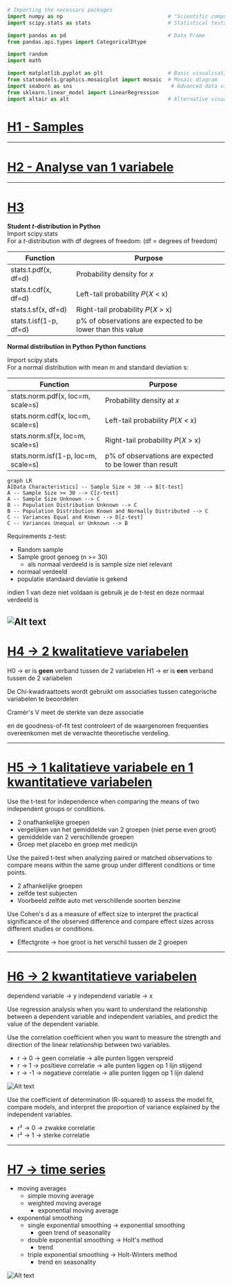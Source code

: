 ```py
# Importing the necessary packages
import numpy as np                                  # "Scientific computing"
import scipy.stats as stats                         # Statistical tests

import pandas as pd                                 # Data Frame
from pandas.api.types import CategoricalDtype

import random
import math

import matplotlib.pyplot as plt                     # Basic visualisation
from statsmodels.graphics.mosaicplot import mosaic  # Mosaic diagram
import seaborn as sns                                # Advanced data visualisation
from sklearn.linear_model import LinearRegression
import altair as alt                                # Alternative visualisation system
```

# [H1 - Samples](H1.md)

---

# [H2 - Analyse van 1 variabele](H2.md)

---

# [H3](H3.md)

**Student $t$-distribution in Python**  
Import scipy.stats  
For a $t$-distribution with df degrees of freedom: (df = degrees of freedom)

| **Function**           | **Purpose**                                                 |
| ---------------------- | ----------------------------------------------------------- |
| stats.t.pdf(x, df=d)   | Probability density for $x$                                 |
| stats.t.cdf(x, df=d)   | Left-tail probability 𝑃(𝑋 < x)                              |
| stats.t.sf(x, df=d)    | Right-tail probability 𝑃(𝑋 > x)                             |
| stats.t.isf(1-p, df=d) | p% of observations are expected to be lower than this value |

**Normal distribution in Python**
**Python functions**

Import scipy.stats  
For a normal distribution with mean m and standard deviation s:

| **Function**                        | **Purpose**                                             |
| ----------------------------------- | ------------------------------------------------------- |
| stats.norm.pdf(x, loc=m, scale=s)   | Probability density at $x$                              |
| stats.norm.cdf(x, loc=m, scale=s)   | Left-tail probability 𝑃(𝑋 < x)                          |
| stats.norm.sf(x, loc=m, scale=s)    | Right-tail probability 𝑃(𝑋 > x)                         |
| stats.norm.isf(1-p, loc=m, scale=s) | p% of observations are expected to be lower than result |

```mermaid
graph LR
A[Data Characteristics] -- Sample Size < 30 --> B[t-test]
A -- Sample Size >= 30 --> C[z-test]
A -- Sample Size Unknown --> C
B -- Population Distribution Unknown --> C
B -- Population Distribution Known and Normally Distributed --> C
C -- Variances Equal and Known --> D[z-test]
C -- Variances Unequal or Unknown --> B
```

Requirements z-test:

- Random sample
- Sample groot genoeg (n >= 30)
  - als normaal verdeeld is is sample size niet relevant
- normaal verdeeld
- populatie standaard deviatie is gekend

indien 1 van deze niet voldaan is gebruik je de t-test en deze normaal verdeeld is

## ![Alt text](../images/type-i-and-type-ii-error.png)

# [H4 -> 2 kwalitatieve variabelen](H4.md)

H0 -> er is **geen** verband tussen de 2 variabelen
H1 -> er is **een** verband tussen de 2 variabelen

De Chi-kwadraattoets wordt gebruikt om associaties tussen categorische variabelen te beoordelen

Cramér's V meet de sterkte van deze associatie

en de goodness-of-fit test controleert of de waargenomen frequenties overeenkomen met de verwachte theoretische verdeling.

---

# [H5 -> 1 kalitatieve variabele en 1 kwantitatieve variabelen](H5.md)

Use the t-test for independence when comparing the means of two independent groups or conditions.

- 2 onafhankelijke groepen
- vergelijken van het gemiddelde van 2 groepen (niet perse even groot)
- gemiddelde van 2 verschillende groepen
- Groep met placebo en groep met medicijn

Use the paired t-test when analyzing paired or matched observations to compare means within the same group under different conditions or time points.

- 2 afhankelijke groepen
- zelfde test subjecten
- Voorbeeld zelfde auto met verschillende soorten benzine

Use Cohen's d as a measure of effect size to interpret the practical significance of the observed difference and compare effect sizes across different studies or conditions.

- Effectgrote -> hoe groot is het verschil tussen de 2 groepen

---

# [H6 -> 2 kwantitatieve variabelen](H6.md)

dependend variable -> y
independend variable -> x

Use regression analysis when you want to understand the relationship between a dependent variable and independent variables, and predict the value of the dependent variable.

Use the correlation coefficient when you want to measure the strength and direction of the linear relationship between two variables.

- r -> 0 -> geen correlatie -> alle punten liggen verspreid
- r -> 1 -> positieve correlatie -> alle punten liggen op 1 lijn stijgend
- r -> -1 -> negatieve correlatie -> alle punten liggen op 1 lijn dalend

![Alt text](../images/3-s2.0-B9780128013632000097-f09-09-9780128013632.jpg)

Use the coefficient of determination (R-squared) to assess the model fit, compare models, and interpret the proportion of variance explained by the independent variables.

- r² -> 0 -> zwakke correlatie
- r² -> 1 -> sterke correlatie

---

# [H7 -> time series](H7.md)

- moving averages
  - simple moving average
  - weighted moving average
    - exponential moving average
- exponential smoothing
  - single exponential smoothing -> exponential smoothing
    - geen trend of seasonality
  - double exponential smoothing -> Holt's method
    - trend
  - triple exponential smoothing -> Holt-Winters method
    - trend en seasonality

![Alt text](../images/forecastprofile.png)
